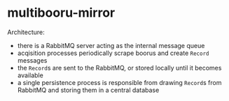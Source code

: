 # multibooru-mirror

Architecture:

- there is a RabbitMQ server acting as the internal message queue
- acqisition processes periodically scrape boorus and create `Record` messages
- the `Record`s are sent to the RabbitMQ, or stored locally until it becomes available
- a single persistence process is responsible from drawing `Record`s from RabbitMQ and storing them in a central database